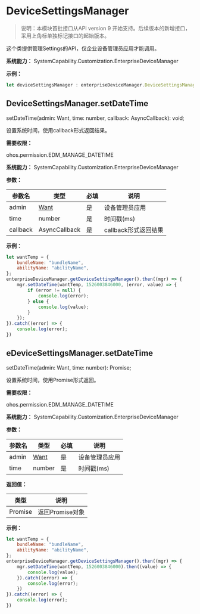 # DeviceSettingsManager

> 说明：本模块首批接口从API version 9 开始支持。后续版本的新增接口，采用上角标单独标记接口的起始版本。

这个类提供管理Settings的API，仅企业设备管理员应用才能调用。

**系统能力：** SystemCapability.Customization.EnterpriseDeviceManager

**示例：**

```js
let deviceSettingsManager : enterpriseDeviceManager.DeviceSettingsManager
```

## DeviceSettingsManager.setDateTime

setDateTime(admin: Want, time: number, callback: AsyncCallback<void>): void;

设置系统时间，使用callback形式返回结果。

**需要权限：**

ohos.permission.EDM_MANAGE_DATETIME

**系统能力：** SystemCapability.Customization.EnterpriseDeviceManager

**参数：**

| 参数名   | 类型                                  | 必填   | 说明      |
| ----- | ----------------------------------- | ---- | ------- |
| admin | [Want](js-apis-application-Want.md) | 是    | 设备管理员应用 |
| time  | number | 是 | 时间戳(ms) |
| callback | AsyncCallback<void> | 是 | callback形式返回结果 |

**示例：**

```js
let wantTemp = {
    bundleName: "bundleName",
    abilityName: "abilityName",
};
enterpriseDeviceManager.getDeviceSettingsManager().then((mgr) => {
    mgr.setDateTime(wantTemp, 1526003846000, (error, value) => { 
        if (error != null) {
            console.log(error);
        } else {
            console.log(value);
        }
    });
}).catch((error) => {
    console.log(error);
})
```

## eDeviceSettingsManager.setDateTime

setDateTime(admin: Want, time: number): Promise<void>;

设置系统时间，使用Promise形式返回。

**需要权限：**

ohos.permission.EDM_MANAGE_DATETIME

**系统能力：** SystemCapability.Customization.EnterpriseDeviceManager

**参数：**

| 参数名   | 类型                                  | 必填   | 说明      |
| ----- | ----------------------------------- | ---- | ------- |
| admin | [Want](js-apis-application-Want.md) | 是    | 设备管理员应用 |
| time  | number | 是 | 时间戳(ms) |

**返回值：**

| 类型   | 说明                                  |
| ----- | ----------------------------------- |
| Promise<void> | 返回Promise对象 |


**示例：**

```js
let wantTemp = {
    bundleName: "bundleName",
    abilityName: "abilityName",
};
enterpriseDeviceManager.getDeviceSettingsManager().then((mgr) => {
    mgr.setDateTime(wantTemp, 1526003846000).then((value) => {
        console.log(value);
    }).catch((error) => {
        console.log(error);
    })
}).catch((error) => {
    console.log(error);
})
```
